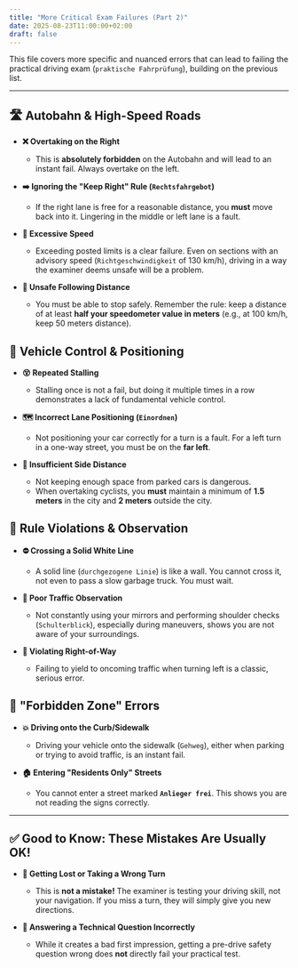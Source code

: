 ```yaml
---
title: "More Critical Exam Failures (Part 2)"
date: 2025-08-23T11:00:00+02:00
draft: false
---
```


This file covers more specific and nuanced errors that can lead to failing the practical driving exam (`praktische Fahrprüfung`), building on the previous list.

---

## 🛣️ Autobahn & High-Speed Roads

- **❌ Overtaking on the Right**
  - This is **absolutely forbidden** on the Autobahn and will lead to an instant fail. Always overtake on the left.

- **➡️ Ignoring the "Keep Right" Rule (`Rechtsfahrgebot`)**
  - If the right lane is free for a reasonable distance, you **must** move back into it. Lingering in the middle or left lane is a fault.

- **💨 Excessive Speed**
  - Exceeding posted limits is a clear failure. Even on sections with an advisory speed (`Richtgeschwindigkeit` of 130 km/h), driving in a way the examiner deems unsafe will be a problem.

- **📏 Unsafe Following Distance**
  - You must be able to stop safely. Remember the rule: keep a distance of at least **half your speedometer value in meters** (e.g., at 100 km/h, keep 50 meters distance).

## 🚗 Vehicle Control & Positioning

- **😵 Repeated Stalling**
  - Stalling once is not a fail, but doing it multiple times in a row demonstrates a lack of fundamental vehicle control.

- **🗺️ Incorrect Lane Positioning (`Einordnen`)**
  - Not positioning your car correctly for a turn is a fault. For a left turn in a one-way street, you must be on the **far left**.

- **📐 Insufficient Side Distance**
  - Not keeping enough space from parked cars is dangerous.
  - When overtaking cyclists, you **must** maintain a minimum of **1.5 meters** in the city and **2 meters** outside the city.

## 📜 Rule Violations & Observation

- **⛔ Crossing a Solid White Line**
  - A solid line (`durchgezogene Linie`) is like a wall. You cannot cross it, not even to pass a slow garbage truck. You must wait.

- **👀 Poor Traffic Observation**
  - Not constantly using your mirrors and performing shoulder checks (`Schulterblick`), especially during maneuvers, shows you are not aware of your surroundings.

- **🚦 Violating Right-of-Way**
  - Failing to yield to oncoming traffic when turning left is a classic, serious error.

## 🚫 "Forbidden Zone" Errors

- **💥 Driving onto the Curb/Sidewalk**
  - Driving your vehicle onto the sidewalk (`Gehweg`), either when parking or trying to avoid traffic, is an instant fail.

- **🏠 Entering "Residents Only" Streets**
  - You cannot enter a street marked **`Anlieger frei`**. This shows you are not reading the signs correctly.

---

## ✅ Good to Know: These Mistakes Are Usually OK!

- **🧭 Getting Lost or Taking a Wrong Turn**
  - This is **not a mistake!** The examiner is testing your driving skill, not your navigation. If you miss a turn, they will simply give you new directions.

- **🤔 Answering a Technical Question Incorrectly**
  - While it creates a bad first impression, getting a pre-drive safety question wrong does **not** directly fail your practical test.
